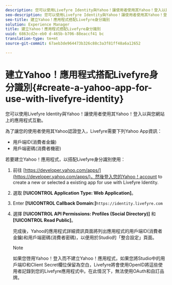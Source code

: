 ```yaml
---
description: 您可以使用Livefyre Identity與Yahoo！讓使用者使用其Yahoo！登入以與您網站上的應用程式互動。
seo-description: 您可以使用Livefyre Identity與Yahoo！讓使用者使用其Yahoo！登入以與您網站上的應用程式互動。
seo-title: 建立Yahoo！應用程式搭配Livefyre身分識別
solution: Experience Manager
title: 建立Yahoo！應用程式搭配Livefyre身分識別
uuid: 6863cd2e-eb0 d-465b-b706-88eaccf41 bc
translation-type: tm+mt
source-git-commit: 67aeb3de964473b326c88c3a3f81ff48a6a12652

---
```



# 建立Yahoo！應用程式搭配Livefyre身分識別{#create-a-yahoo-app-for-use-with-livefyre-identity}

您可以使用Livefyre Identity與Yahoo！讓使用者使用其Yahoo！登入以與您網站上的應用程式互動。

為了讓您的使用者使用其Yahoo認證登入，Livefyre需要下列Yahoo App資訊：

* 用戶端ID(消費者金鑰)
* 用戶端密碼(消費者機密)

若要建立Yahoo！應用程式，以搭配Livefyre身分識別使用：

1. 前往 [https://developer.yahoo.com/apps/](https://developer.yahoo.com/apps/)，然後登入您的Yahoo！account to create a new or selected a existing app for use with Livefyre Identity.
1. 選取 **[!UICONTROL Application Type: Web Application]**。
1. Enter **[!UICONTROL Callback Domain:]**`https://identity.livefyre.com`
1. 選擇 **[!UICONTROL API Permissions: Profiles (Social Directory)]** 和 **[!UICONTROL Read Public]**。

   完成後，Yahoo的應用程式詳細資訊頁面將列出應用程式的用戶端ID(消費者金鑰)和用戶端密碼(消費者密碼)，以便用於Studio的「整合設定」頁面。

   >[!NOTE]
   >
   >如果您啓用Yahoo！登入而不建立Yahoo！應用程式，如果您將Studio中的用戶端ID和Client Secret欄位保留為空白，Livefyre將會使用OpenID將這些使用者記錄到您的Livefyre應用程式中。在此情況下，無法使用OAuth和自訂品牌。